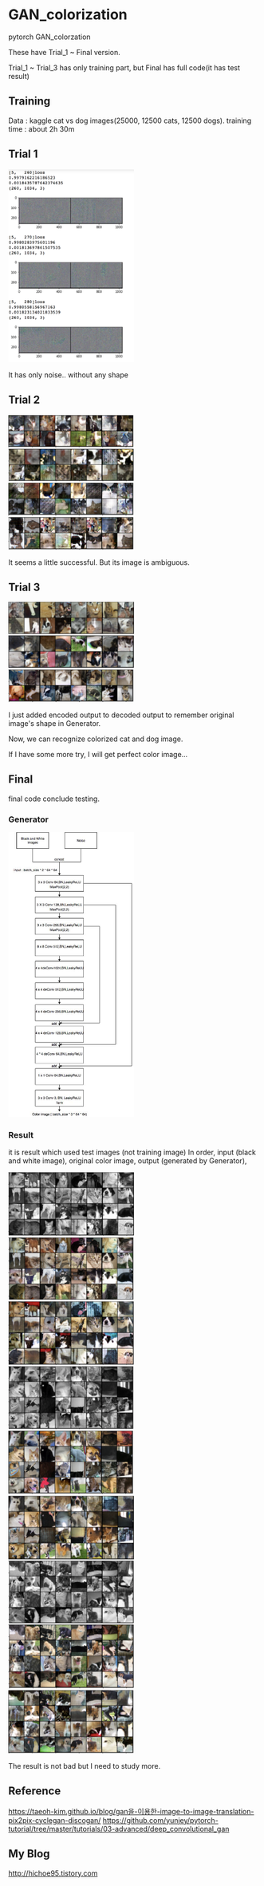 # GAN_colorization
pytorch GAN_colorzation

These have Trial_1 ~ Final version.

Trial_1 ~ Trial_3 has only training part, but Final has full code(it has test result)

## Training

Data : kaggle cat vs dog images(25000, 12500 cats, 12500 dogs).
training time : about 2h 30m


## Trial 1

<img src="https://github.com/hichoe95/GAN_colorization/blob/master/result_IMG_in_training/스크린샷%202018-04-05%20오후%2012.41.04.png?raw=true" width="50%">

It has only noise.. without any shape

## Trial 2

<img src="https://github.com/hichoe95/GAN_colorization/blob/master/result_IMG_in_training/스크린샷%202018-04-05%20오후%2010.37.12.png?raw=true" width = "50%">

<img src="https://github.com/hichoe95/GAN_colorization/blob/master/result_IMG_in_training/스크린샷%202018-04-05%20오후%2010.36.48.png?raw=true" width="50%">

<img src="https://github.com/hichoe95/GAN_colorization/blob/master/result_IMG_in_training/스크린샷%202018-04-05%20오후%2010.36.41.png?raw=true" width="50%">

<img src="https://github.com/hichoe95/GAN_colorization/blob/master/result_IMG_in_training/스크린샷%202018-04-05%20오후%2010.36.34.png?raw=true" width="50%">

It seems a little successful. But its image is ambiguous.

## Trial 3

<img src="https://github.com/hichoe95/GAN_colorization/blob/master/result_IMG_in_training/스크린샷%202018-04-05%20오후%205.44.25.png?raw=true" width = "50%">

<img src="https://github.com/hichoe95/GAN_colorization/blob/master/result_IMG_in_training/스크린샷%202018-04-05%20오후%205.42.55.png?raw=true" width = "50%">

<img src="https://github.com/hichoe95/GAN_colorization/blob/master/result_IMG_in_training/스크린샷%202018-04-05%20오후%205.42.23.png?raw=true" width = "50%">

I just added encoded output to decoded output to remember original image's shape in Generator.

Now, we can recognize colorized cat and dog image.

If I have some more try, I will get perfect color image... 


## Final

final code conclude testing.

### Generator

<img src="https://github.com/hichoe95/GAN_colorization/blob/master/result_IMG_in_training/Untitled%20Diagram.jpg?raw=true" width = "50%">


### Result

it is result which used test images (not training image)
In order,
input (black and white image),
original color image,
output (generated by Generator),

<img src="https://github.com/hichoe95/GAN_colorization/blob/master/result_IMG_in_training/1.png?raw=true" width = "50%">
<img src="https://github.com/hichoe95/GAN_colorization/blob/master/result_IMG_in_training/2.png?raw=true" width = "50%">
<img src="https://github.com/hichoe95/GAN_colorization/blob/master/result_IMG_in_training/3.png?raw=true" width = "50%">
<img src="https://github.com/hichoe95/GAN_colorization/blob/master/result_IMG_in_training/4.png?raw=true" width = "50%">
<img src="https://github.com/hichoe95/GAN_colorization/blob/master/result_IMG_in_training/5.png?raw=true" width = "50%">
<img src="https://github.com/hichoe95/GAN_colorization/blob/master/result_IMG_in_training/6.png?raw=true" width = "50%">
<img src="https://github.com/hichoe95/GAN_colorization/blob/master/result_IMG_in_training/7.png?raw=true" width = "50%">
<img src="https://github.com/hichoe95/GAN_colorization/blob/master/result_IMG_in_training/8.png?raw=true" width = "50%">
<img src="https://github.com/hichoe95/GAN_colorization/blob/master/result_IMG_in_training/9.png?raw=true" width = "50%">

The result is not bad but I need to study more.

## Reference

https://taeoh-kim.github.io/blog/gan을-이용한-image-to-image-translation-pix2pix-cyclegan-discogan/
https://github.com/yunjey/pytorch-tutorial/tree/master/tutorials/03-advanced/deep_convolutional_gan

## My Blog

http://hichoe95.tistory.com
